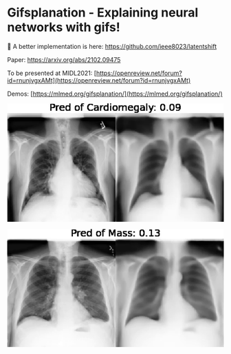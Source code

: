 # Gifsplanation - Explaining neural networks with gifs!

🛑 A better implementation is here: https://github.com/ieee8023/latentshift

Paper: https://arxiv.org/abs/2102.09475

To be presented at MIDL2021: [https://openreview.net/forum?id=rnunjvgxAMt](https://openreview.net/forum?id=rnunjvgxAMt)

Demos: [https://mlmed.org/gifsplanation/](https://mlmed.org/gifsplanation/)

![Cardiomegaly-XRV.gif](docs/Cardiomegaly-XRV.gif)

![Mass2-XRV-all.gif](docs/Mass2-XRV-all.gif)
